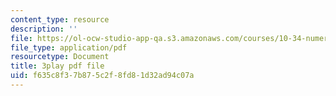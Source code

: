 ```yaml
---
content_type: resource
description: ''
file: https://ol-ocw-studio-app-qa.s3.amazonaws.com/courses/10-34-numerical-methods-applied-to-chemical-engineering-fall-2015/f635c8f37b875c2f8fd81d32ad94c07a_4RSQTqPjOLw.pdf
file_type: application/pdf
resourcetype: Document
title: 3play pdf file
uid: f635c8f3-7b87-5c2f-8fd8-1d32ad94c07a
---
```


